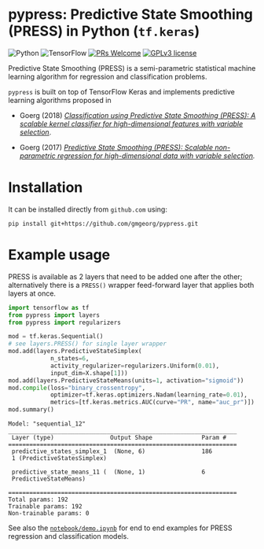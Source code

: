 # pypress: Predictive State Smoothing (PRESS) in Python (`tf.keras`)

![Python](https://img.shields.io/badge/python-3670A0?style=for-the-badge&logo=python&logoColor=ffdd54)
![TensorFlow](https://img.shields.io/badge/TensorFlow-%23FF6F00.svg?style=for-the-badge&logo=TensorFlow&logoColor=white)
[![PRs Welcome](https://img.shields.io/badge/PRs-welcome-brightgreen.svg?style=flat-square)](http://makeapullrequest.com)
[![GPLv3 license](https://img.shields.io/badge/License-GPLv3-blue.svg)](http://perso.crans.org/besson/LICENSE.html)

Predictive State Smoothing (PRESS) is a semi-parametric statistical machine learning algorithm
for regression and classification problems.

`pypress` is built on top of TensorFlow Keras and implements predictive learning algorithms proposed in


* Goerg (2018) *[Classification using Predictive State Smoothing (PRESS): A scalable kernel classifier for high-dimensional features with variable selection](https://research.google/pubs/pub46767/)*.

* Goerg (2017) *[Predictive State Smoothing (PRESS): Scalable non-parametric regression for high-dimensional data with variable selection](https://research.google/pubs/pub46141/).*


# Installation

It can be installed directly from `github.com` using:
```
pip install git+https://github.com/gmgeorg/pypress.git
```


# Example usage

PRESS is available as 2 layers that need to be added one after the other; alternatively
there is a `PRESS()` wrapper feed-forward layer that applies both layers at once.


```python
import tensorflow as tf
from pypress import layers
from pypress import regularizers

mod = tf.keras.Sequential()
# see layers.PRESS() for single layer wrapper
mod.add(layers.PredictiveStateSimplex(
            n_states=6,
            activity_regularizer=regularizers.Uniform(0.01),
            input_dim=X.shape[1]))
mod.add(layers.PredictiveStateMeans(units=1, activation="sigmoid"))
mod.compile(loss="binary_crossentropy",
            optimizer=tf.keras.optimizers.Nadam(learning_rate=0.01),
            metrics=[tf.keras.metrics.AUC(curve="PR", name="auc_pr")])
mod.summary()
```

```
Model: "sequential_12"
_________________________________________________________________
 Layer (type)                Output Shape              Param #
=================================================================
 predictive_states_simplex_1  (None, 6)                186
 1 (PredictiveStatesSimplex)

 predictive_state_means_11 (  (None, 1)                6
 PredictiveStateMeans)

=================================================================
Total params: 192
Trainable params: 192
Non-trainable params: 0
```


See also the [`notebook/demo.ipynb`](notebooks/demo.ipynb) for end to end examples for PRESS regression and classification models.
